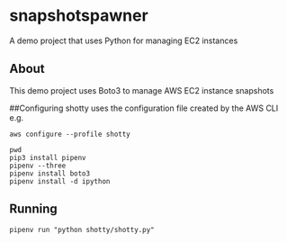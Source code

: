 # snapshotspawner
A demo project that uses Python for managing EC2 instances

## About
This demo project uses Boto3 to manage AWS EC2 instance snapshots

##Configuring
shotty uses the configuration file created by the AWS CLI e.g.

```
aws configure --profile shotty

pwd
pip3 install pipenv
pipenv --three
pipenv install boto3
pipenv install -d ipython
```

## Running
`pipenv run "python shotty/shotty.py"`
